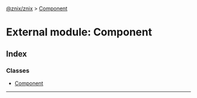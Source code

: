 [@znix/znix](../README.md) > [Component](../modules/component.md)

# External module: Component

## Index

### Classes

* [Component](../classes/component.component-1.md)

---

